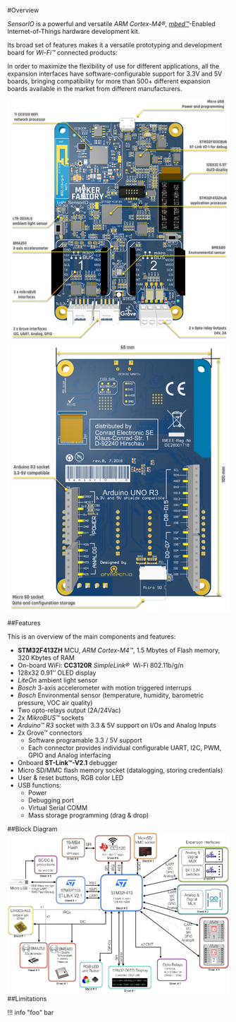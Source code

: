 #Overview

*SensorIO* is a powerful and versatile *ARM Cortex-M4&reg;*, [*mbed&trade;*](https://www.mbed.com)-Enabled Internet-of-Things hardware development kit.

Its broad set of features makes it a versatile prototyping and development board for *Wi-Fi&trade;* connected products:

In order to maximize the flexibility of use for different applications, all the expansion interfaces have software-configurable support for 3.3V and 5V boards, bringing compatibility for more than 500+ different expansion boards available in the market from different manufacturers.


![Features Front](../../images/sensorio/SensorIO-features-front.png)
![Features back](../../images/sensorio/SensorIO-features-back.png)

##Features 

This is an overview of the main components and features:

* **STM32F413ZH** MCU, *ARM Cortex-M4&trade;*, 1.5 Mbytes of Flash memory, 320 Kbytes of RAM
* On-board WiFi: **CC3120R** *SimpleLink®*  Wi-Fi 802.11b/g/n 
* 128x32 0.91’’ OLED display 
* *LiteOn* ambient light sensor
* *Bosch* 3-axis accelerometer with motion triggered interrups
* *Bosch* Environmental sensor (temperature, humidity, barometric pressure, VOC air quality) 
* Two opto-relays output (2A/24Vac)
* 2x *MikroBUS&trade;* sockets
* *Arduino&trade; R3* socket with 3.3 & 5V support on I/Os and Analog Inputs
* 2x Grove&trade; connectors 
	- Software programable 3.3 / 5V support
	- Each connector provides individual configurable UART, I2C, PWM, GPIO and Analog interfacing
* Onboard **ST-Link&trade;-V2.1** debugger
* Micro SD/MMC flash memory socket (datalogging, storing credentials)
* User & reset buttons, RGB color LED
* USB functions:
	- Power
	- Debugging port
	- Virtual Serial COMM
	- Mass storage programming (drag & drop)




##Block Diagram
![Block Diagram](../../images/sensorio/SensorIO-block-diagrBETA.png)
##Limitations

!!! info "foo"
	bar




